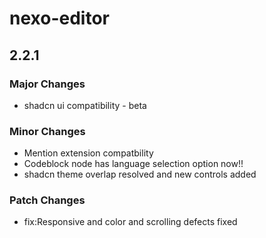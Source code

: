 # nexo-editor

## 2.2.1

### Major Changes

- shadcn ui compatibility - beta

### Minor Changes

- Mention extension compatbility
- Codeblock node has language selection option now!!
- shadcn theme overlap resolved and new controls added

### Patch Changes

- fix:Responsive and color and scrolling defects fixed
